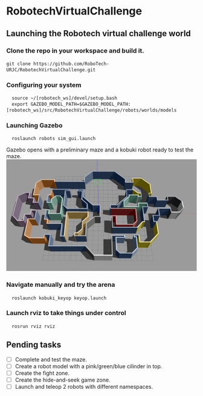 # RobotechVirtualChallenge

## Launching the Robotech virtual challenge world

### Clone the repo in your workspace and build it.
```console
git clone https://github.com/RoboTech-URJC/RobotechVirtualChallenge.git
```


### Configuring your system
```console
  source ~/[robotech_ws]/devel/setup.bash
  export GAZEBO_MODEL_PATH=$GAZEBO_MODEL_PATH:[robotech_ws]/src/RobotechVirtualChallenge/robots/worlds/models
```
### Launching Gazebo
```console
  roslaunch robots sim_gui.launch
```

Gazebo opens with a preliminary maze and a kobuki robot ready to test the maze.
![maze](resources/among_map.png)


### Navigate manually and try the arena
```console
  roslaunch kobuki_keyop keyop.launch
```

### Launch rviz to take things under control
```console
  rosrun rviz rviz
```

## Pending tasks

- [ ] Complete and test the maze.
- [ ] Create a robot model with a pink/green/blue cilinder in top.
- [ ] Create the fight zone.
- [ ] Create the hide-and-seek game zone.
- [ ] Launch and teleop 2 robots with different namespaces.
